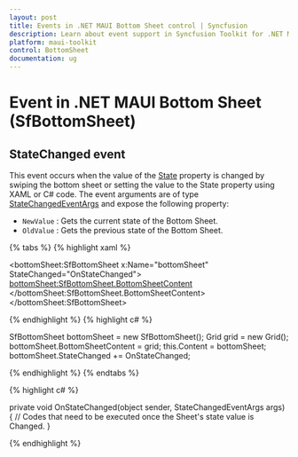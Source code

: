 ```yaml
---
layout: post
title: Events in .NET MAUI Bottom Sheet control | Syncfusion
description: Learn about event support in Syncfusion Toolkit for .NET MAUI Bottom Sheet (SfBottomSheet) control and more.
platform: maui-toolkit
control: BottomSheet
documentation: ug
---
```


# Event in .NET MAUI Bottom Sheet (SfBottomSheet)

## StateChanged event

This event occurs when the value of the [State](https://help.syncfusion.com/cr/maui-toolkit/Syncfusion.Maui.Toolkit.BottomSheet.SfBottomSheet.html#Syncfusion_Maui_Toolkit_BottomSheet_SfBottomSheet_State) property is changed by swiping the bottom sheet or setting the value to the State property using XAML or C# code. The event arguments are of type [StateChangedEventArgs](https://help.syncfusion.com/cr/maui-toolkit/Syncfusion.Maui.Toolkit.BottomSheet.StateChangedEventArgs.html) and expose the following property:

* `NewValue` : Gets the current state of the Bottom Sheet.
* `OldValue` : Gets the previous state of the Bottom Sheet.

{% tabs %}
{% highlight xaml %}

<bottomSheet:SfBottomSheet x:Name="bottomSheet" StateChanged="OnStateChanged">
    <bottomSheet:SfBottomSheet.BottomSheetContent>
        <Grid/>
    </bottomSheet:SfBottomSheet.BottomSheetContent>
</bottomSheet:SfBottomSheet>

{% endhighlight %}
{% highlight c# %}

SfBottomSheet bottomSheet = new SfBottomSheet();
Grid grid = new Grid();
bottomSheet.BottomSheetContent = grid;
this.Content = bottomSheet; 
bottomSheet.StateChanged += OnStateChanged;

{% endhighlight %}
{% endtabs %}

{% highlight c# %}

private void OnStateChanged(object sender, StateChangedEventArgs args)
{
    // Codes that need to be executed once the Sheet's state value is Changed.
}

{% endhighlight %}